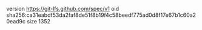 version https://git-lfs.github.com/spec/v1
oid sha256:ca31eabdf53da2faf8de51f8b19f4c58beedf775ad0d8f17e67b1c60a20ead9c
size 1352
